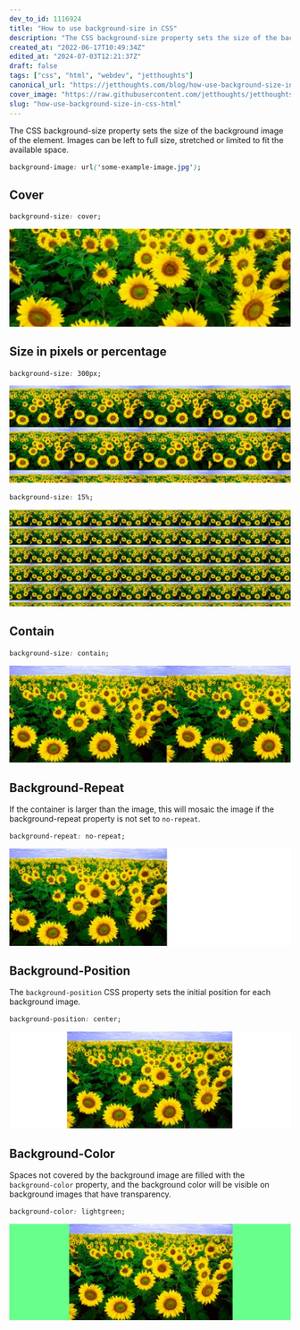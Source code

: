 ```yaml
---
dev_to_id: 1116924
title: "How to use background-size in CSS"
description: "The CSS background-size property sets the size of the background image of the element. Images can be..."
created_at: "2022-06-17T10:49:34Z"
edited_at: "2024-07-03T12:21:37Z"
draft: false
tags: ["css", "html", "webdev", "jetthoughts"]
canonical_url: "https://jetthoughts.com/blog/how-use-background-size-in-css-html/"
cover_image: "https://raw.githubusercontent.com/jetthoughts/jetthoughts.github.io/master/static/assets/img/blog/how-use-background-size-in-css-html/cover.png"
slug: "how-use-background-size-in-css-html"
---
```

The CSS background-size property sets the size of the background image of the element. Images can be left to full size, stretched or limited to fit the available space.
```css
background-image: url('some-example-image.jpg');
```

## Cover
```css
background-size: cover;
```
![Image description](https://raw.githubusercontent.com/jetthoughts/jetthoughts.github.io/master/static/assets/img/blog/how-use-background-size-in-css-html/file_0.png)


## Size in pixels or percentage
```css
background-size: 300px;
```
![Image description](https://raw.githubusercontent.com/jetthoughts/jetthoughts.github.io/master/static/assets/img/blog/how-use-background-size-in-css-html/file_1.png)

```css
background-size: 15%;
```
![Image description](https://raw.githubusercontent.com/jetthoughts/jetthoughts.github.io/master/static/assets/img/blog/how-use-background-size-in-css-html/file_2.png)


## Contain
```css
background-size: contain;
```
![Image description](https://raw.githubusercontent.com/jetthoughts/jetthoughts.github.io/master/static/assets/img/blog/how-use-background-size-in-css-html/file_3.png)


## Background-Repeat
If the container is larger than the image, this will mosaic the image if the background-repeat property is not set to `no-repeat`.
```css
background-repeat: no-repeat;
```
![Image description](https://raw.githubusercontent.com/jetthoughts/jetthoughts.github.io/master/static/assets/img/blog/how-use-background-size-in-css-html/file_4.png)


## Background-Position
The `background-position` CSS property sets the initial position for each background image. 
```css
background-position: center;
```
![Image description](https://raw.githubusercontent.com/jetthoughts/jetthoughts.github.io/master/static/assets/img/blog/how-use-background-size-in-css-html/file_5.png)


## Background-Color
Spaces not covered by the background image are filled with the `background-color` property, and the background color will be visible on background images that have transparency.
```css
background-color: lightgreen;
```
![Image description](https://raw.githubusercontent.com/jetthoughts/jetthoughts.github.io/master/static/assets/img/blog/how-use-background-size-in-css-html/file_6.png)
  
